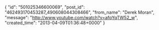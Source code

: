  {
   "id": "501025346600069",
   "post_id": "462493170453287_490608044308466",
   "from_name": "Derek Moran",
   "message": "http://www.youtube.com/watch?v=afqYqTW52_w",
   "created_time": "2013-04-09T01:36:48+0000"
 }
